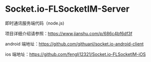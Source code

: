 # Socket.io-FLSocketIM-Server
即时通讯服务端代码（node.js)

项目详细介绍请参照：https://www.jianshu.com/p/686c4bf6df3f

android 端地址：https://github.com/githuanl/socket.io-android-client

ios 端地址：https://github.com/fengli12321/Socket.io-FLSocketIM-iOS
